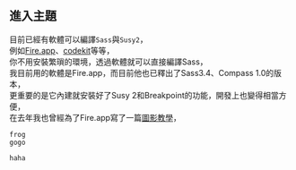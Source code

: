 ## 進入主題
目前已經有軟體可以編譯`Sass`與`Susy2`，  
例如[Fire.app](http://fireapp.kkbox.com/)、[codekit](http://incident57.com/codekit/index.html)等等，  
你不用安裝繁瑣的環境，透過軟體就可以直接編譯Sass，  
我目前用的軟體是Fire.app，而目前他也已釋出了Sass3.4、Compass 1.0的版本，  
更重要的是它內建就安裝好了Susy 2和Breakpoint的功能，開發上也變得相當方便，  
在去年我也曾經為了Fire.app寫了一篇[圖影教學](https://www.youtube.com/watch?v=Z_CmIMAiSiI)，  


	frog
	gogo


`haha`
